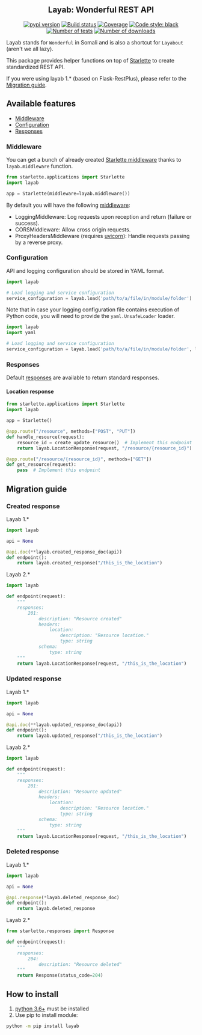 <h2 align="center">Layab: Wonderful REST API</h2>

<p align="center">
<a href="https://pypi.org/project/layab/"><img alt="pypi version" src="https://img.shields.io/pypi/v/layab"></a>
<a href="https://travis-ci.com/Colin-b/layab"><img alt="Build status" src="https://api.travis-ci.com/Colin-b/layab.svg?branch=master"></a>
<a href="https://travis-ci.com/Colin-b/layab"><img alt="Coverage" src="https://img.shields.io/badge/coverage-100%25-brightgreen"></a>
<a href="https://github.com/psf/black"><img alt="Code style: black" src="https://img.shields.io/badge/code%20style-black-000000.svg"></a>
<a href="https://travis-ci.com/Colin-b/layab"><img alt="Number of tests" src="https://img.shields.io/badge/tests-30 passed-blue"></a>
<a href="https://pypi.org/project/layab/"><img alt="Number of downloads" src="https://img.shields.io/pypi/dm/layab"></a>
</p>

Layab stands for `Wonderful` in Somali and is also a shortcut for `Layabout` (aren't we all lazy).

This package provides helper functions on top of [Starlette](https://www.starlette.io) to create standardized REST API.

If you were using layab 1.* (based on Flask-RestPlus), please refer to the [Migration guide](#migration-guide).

## Available features

- [Middleware](#middleware)
- [Configuration](#configuration)
- [Responses](#responses)

### Middleware

You can get a bunch of already created [Starlette middleware](https://www.starlette.io/middleware/) thanks to `layab.middleware` function.

```python
from starlette.applications import Starlette
import layab

app = Starlette(middleware=layab.middleware())
```

By default you will have the following [middleware](https://www.starlette.io/middleware/):
 * LoggingMiddleware: Log requests upon reception and return (failure or success).
 * CORSMiddleware: Allow cross origin requests.
 * ProxyHeadersMiddleware (requires [uvicorn](https://github.com/encode/uvicorn/blob/master/uvicorn/middleware/proxy_headers.py)): Handle requests passing by a reverse proxy.

### Configuration

API and logging configuration should be stored in YAML format.

```python
import layab

# Load logging and service configuration
service_configuration = layab.load('path/to/a/file/in/module/folder')
```

Note that in case your logging configuration file contains execution of Python code, you will need to provide the `yaml.UnsafeLoader` loader.

```python
import layab
import yaml

# Load logging and service configuration
service_configuration = layab.load('path/to/a/file/in/module/folder', logging_loader=yaml.UnsafeLoader)
```

### Responses

Default [responses](https://www.starlette.io/responses/) are available to return standard responses.

#### Location response
```python
from starlette.applications import Starlette
import layab

app = Starlette()

@app.route("/resource", methods=["POST", "PUT"])
def handle_resource(request):
    resource_id = create_update_resource()  # Implement this endpoint
    return layab.LocationResponse(request, "/resource/{resource_id}")

@app.route("/resource/{resource_id}", methods=["GET"])
def get_resource(request):
    pass  # Implement this endpoint
```

## Migration guide

### Created response

Layab 1.*

```python
import layab

api = None

@api.doc(**layab.created_response_doc(api))
def endpoint():
    return layab.created_response("/this_is_the_location")
```

Layab 2.*

```python
import layab

def endpoint(request):
    """
    responses:
        201:
            description: "Resource created"
            headers:
                location:
                    description: "Resource location."
                    type: string
            schema:
                type: string
    """
    return layab.LocationResponse(request, "/this_is_the_location")
```

### Updated response

Layab 1.*

```python
import layab

api = None

@api.doc(**layab.updated_response_doc(api))
def endpoint():
    return layab.updated_response("/this_is_the_location")
```

Layab 2.*

```python
import layab

def endpoint(request):
    """
    responses:
        201:
            description: "Resource updated"
            headers:
                location:
                    description: "Resource location."
                    type: string
            schema:
                type: string
    """
    return layab.LocationResponse(request, "/this_is_the_location")
```

### Deleted response

Layab 1.*

```python
import layab

api = None

@api.response(*layab.deleted_response_doc)
def endpoint():
    return layab.deleted_response
```

Layab 2.*

```python
from starlette.responses import Response

def endpoint(request):
    """
    responses:
        204:
            description: "Resource deleted"
    """
    return Response(status_code=204)
```

## How to install
1. [python 3.6+](https://www.python.org/downloads/) must be installed
2. Use pip to install module:
```sh
python -m pip install layab
```
